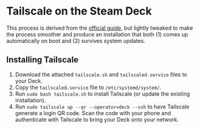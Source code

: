 # Tailscale on the Steam Deck

This process is derived from the [official guide][official-guide], but lightly
tweaked to make the process smoother and produce an installation that both (1)
comes up automatically on boot and (2) survives system updates.

## Installing Tailscale

1. Download the attached `tailscale.sh` and `tailscaled.service` files to your
   Deck.
2. Copy the `tailscaled.service` file to `/etc/systemd/system/`.
3. Run `sudo bash tailscale.sh` to install Tailscale (or update the existing
   installation).
4. Run `sudo tailscale up --qr --operator=deck --ssh` to have Tailscale generate
   a login QR code. Scan the code with your phone and authenticate with
   Tailscale to bring your Deck onto your network.

[official-guide]: https://tailscale.com/blog/steam-deck/
